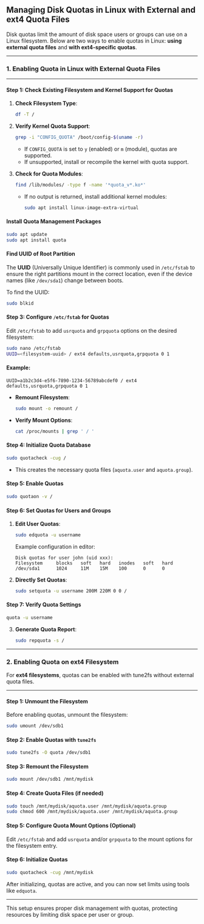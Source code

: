 ## **Managing Disk Quotas in Linux with External and ext4 Quota Files**

Disk quotas limit the amount of disk space users or groups can use on a Linux filesystem. Below are two ways to enable quotas in Linux: **using external quota files** and **with ext4-specific quotas**. 

---

### **1. Enabling Quota in Linux with External Quota Files**

---

#### **Step 1: Check Existing Filesystem and Kernel Support for Quotas**

1. **Check Filesystem Type**:
   ```bash
   df -T /
   ```

2. **Verify Kernel Quota Support**:
   ```bash
   grep -i "CONFIG_QUOTA" /boot/config-$(uname -r)
   ```
   - If `CONFIG_QUOTA` is set to `y` (enabled) or `m` (module), quotas are supported.
   - If unsupported, install or recompile the kernel with quota support.

3. **Check for Quota Modules**:
   ```bash
   find /lib/modules/ -type f -name '*quota_v*.ko*'
   ```
   - If no output is returned, install additional kernel modules:
     ```bash
     sudo apt install linux-image-extra-virtual
     ```

#### Install Quota Management Packages

   ```bash
   sudo apt update
   sudo apt install quota
   ```

#### **Find UUID of Root Partition**

The **UUID** (Universally Unique Identifier) is commonly used in `/etc/fstab` to ensure the right partitions mount in the correct location, even if the device names (like `/dev/sda1`) change between boots.

To find the UUID:

```bash
sudo blkid
```

#### **Step 3: Configure `/etc/fstab` for Quotas**

Edit `/etc/fstab` to add `usrquota` and `grpquota` options on the desired filesystem:

```bash
sudo nano /etc/fstab
UUID=<filesystem-uuid> / ext4 defaults,usrquota,grpquota 0 1
```

#### Example:

```plaintext
UUID=a1b2c3d4-e5f6-7890-1234-56789abcdef0 / ext4 defaults,usrquota,grpquota 0 1
```

- **Remount Filesystem**:
  ```bash
  sudo mount -o remount /
  ```

- **Verify Mount Options**:
  ```bash
  cat /proc/mounts | grep ' / '
  ```

#### **Step 4: Initialize Quota Database**

   ```bash
   sudo quotacheck -cug /
   ```
   - This creates the necessary quota files (`aquota.user` and `aquota.group`).

#### **Step 5: Enable Quotas**

   ```bash
   sudo quotaon -v /
   ```

#### **Step 6: Set Quotas for Users and Groups**

1. **Edit User Quotas**:
   ```bash
   sudo edquota -u username
   ```
   Example configuration in editor:
   ```plaintext
   Disk quotas for user john (uid xxx):
   Filesystem     blocks   soft   hard   inodes   soft   hard
   /dev/sda1      1024     11M    15M    100      0      0
   ```

2. **Directly Set Quotas**:
   ```bash
   sudo setquota -u username 200M 220M 0 0 /
   ```

#### **Step 7: Verify Quota Settings**

   ```bash
   quota -u username
   ```

3. **Generate Quota Report**:
   ```bash
   sudo repquota -s /
   ```

---

### **2. Enabling Quota on ext4 Filesystem**

For **ext4 filesystems**, quotas can be enabled with tune2fs without external quota files.

---

#### **Step 1: Unmount the Filesystem**

Before enabling quotas, unmount the filesystem:
   ```bash
   sudo umount /dev/sdb1
   ```

#### **Step 2: Enable Quotas with `tune2fs`**

   ```bash
   sudo tune2fs -O quota /dev/sdb1
   ```

#### **Step 3: Remount the Filesystem**

   ```bash
   sudo mount /dev/sdb1 /mnt/mydisk
   ```

#### **Step 4: Create Quota Files (if needed)**

   ```bash
   sudo touch /mnt/mydisk/aquota.user /mnt/mydisk/aquota.group
   sudo chmod 600 /mnt/mydisk/aquota.user /mnt/mydisk/aquota.group
   ```

#### **Step 5: Configure Quota Mount Options (Optional)**

Edit `/etc/fstab` and add `usrquota` and/or `grpquota` to the mount options for the filesystem entry.

#### **Step 6: Initialize Quotas**

   ```bash
   sudo quotacheck -cug /mnt/mydisk
   ```

After initializing, quotas are active, and you can now set limits using tools like `edquota`.

---

This setup ensures proper disk management with quotas, protecting resources by limiting disk space per user or group.
